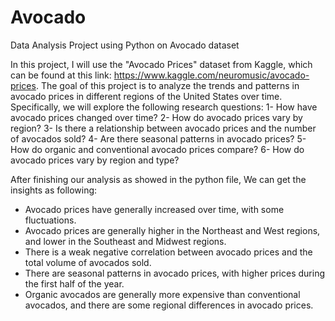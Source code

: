 # Avocado
Data Analysis Project using Python on Avocado dataset

In this project, I will use the "Avocado Prices" dataset from Kaggle, which can be found at this link: https://www.kaggle.com/neuromusic/avocado-prices.
The goal of this project is to analyze the trends and patterns in avocado prices in different regions of the United States over time. Specifically, we will explore the following research questions:
1- How have avocado prices changed over time?
2- How do avocado prices vary by region?
3- Is there a relationship between avocado prices and the number of avocados sold?
4- Are there seasonal patterns in avocado prices?
5- How do organic and conventional avocado prices compare?
6- How do avocado prices vary by region and type?

After finishing our analysis as showed in the python file, We can get the insights as following:


- Avocado prices have generally increased over time, with some fluctuations.
- Avocado prices are generally higher in the Northeast and West regions, and lower in the Southeast and Midwest regions.
- There is a weak negative correlation between avocado prices and the total volume of avocados sold.
- There are seasonal patterns in avocado prices, with higher prices during the first half of the year.
- Organic avocados are generally more expensive than conventional avocados, and there are some regional differences in avocado prices.
